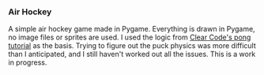 ### Air Hockey
A simple air hockey game made in Pygame. Everything is drawn in Pygame, no image files or sprites are used. I used the logic from [Clear Code's pong tutorial](https://www.youtube.com/watch?v=Qf3-aDXG8q4) as the basis. Trying to figure out the puck physics was more difficult than I anticipated, and I still haven't worked out all the issues. This is a work in progress.